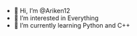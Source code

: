 - 👋 Hi, I’m @Ariken12
- 👀 I’m interested in Everything
- 🌱 I’m currently learning Python and C++


<!---
Ariken12/Ariken12 is a ✨ special ✨ repository because its `README.md` (this file) appears on your GitHub profile.
You can click the Preview link to take a look at your changes.
--->
